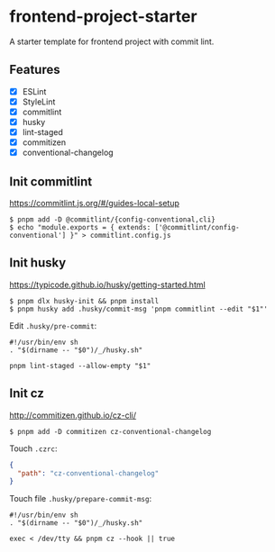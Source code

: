 # frontend-project-starter

A starter template for frontend project with commit lint.

## Features

- [x] ESLint
- [x] StyleLint
- [x] commitlint
- [x] husky
- [x] lint-staged
- [x] commitizen
- [x] conventional-changelog

## Init commitlint

https://commitlint.js.org/#/guides-local-setup

```shell
$ pnpm add -D @commitlint/{config-conventional,cli}
$ echo "module.exports = { extends: ['@commitlint/config-conventional'] }" > commitlint.config.js
```

## Init husky

https://typicode.github.io/husky/getting-started.html

```shell
$ pnpm dlx husky-init && pnpm install
$ pnpm husky add .husky/commit-msg 'pnpm commitlint --edit "$1"'
```

Edit `.husky/pre-commit`:

```shell
#!/usr/bin/env sh
. "$(dirname -- "$0")/_/husky.sh"

pnpm lint-staged --allow-empty "$1"
```

## Init cz

http://commitizen.github.io/cz-cli/

```shell
$ pnpm add -D commitizen cz-conventional-changelog
```

Touch `.czrc`:

```json
{
  "path": "cz-conventional-changelog"
}
```

Touch file `.husky/prepare-commit-msg`:

```shell
#!/usr/bin/env sh
. "$(dirname -- "$0")/_/husky.sh"

exec < /dev/tty && pnpm cz --hook || true
```

